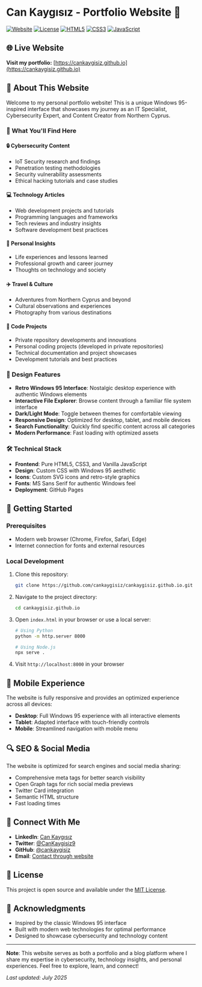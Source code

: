 # Can Kaygısız - Portfolio Website 🚀

[![Website](https://img.shields.io/badge/Website-Live-brightgreen)](https://cankaygisiz.github.io)
[![License](https://img.shields.io/badge/License-MIT-blue.svg)](LICENSE)
[![HTML5](https://img.shields.io/badge/HTML5-E34F26?logo=html5&logoColor=white)](https://developer.mozilla.org/en-US/docs/Web/HTML)
[![CSS3](https://img.shields.io/badge/CSS3-1572B6?logo=css3&logoColor=white)](https://developer.mozilla.org/en-US/docs/Web/CSS)
[![JavaScript](https://img.shields.io/badge/JavaScript-F7DF1E?logo=javascript&logoColor=black)](https://developer.mozilla.org/en-US/docs/Web/JavaScript)

## 🌐 Live Website
**Visit my portfolio:** [https://cankaygisiz.github.io](https://cankaygisiz.github.io)

## 📖 About This Website

Welcome to my personal portfolio website! This is a unique Windows 95-inspired interface that showcases my journey as an IT Specialist, Cybersecurity Expert, and Content Creator from Northern Cyprus.

### 🎯 What You'll Find Here

#### 🔒 **Cybersecurity Content**
- IoT Security research and findings
- Penetration testing methodologies
- Security vulnerability assessments
- Ethical hacking tutorials and case studies

#### 💻 **Technology Articles**
- Web development projects and tutorials
- Programming languages and frameworks
- Tech reviews and industry insights
- Software development best practices

#### 🌱 **Personal Insights**
- Life experiences and lessons learned
- Professional growth and career journey
- Thoughts on technology and society

#### ✈️ **Travel & Culture**
- Adventures from Northern Cyprus and beyond
- Cultural observations and experiences
- Photography from various destinations

#### 📄 **Code Projects**
- Private repository developments and innovations
- Personal coding projects (developed in private repositories)
- Technical documentation and project showcases
- Development tutorials and best practices

### 🎨 Design Features

- **Retro Windows 95 Interface**: Nostalgic desktop experience with authentic Windows elements
- **Interactive File Explorer**: Browse content through a familiar file system interface
- **Dark/Light Mode**: Toggle between themes for comfortable viewing
- **Responsive Design**: Optimized for desktop, tablet, and mobile devices
- **Search Functionality**: Quickly find specific content across all categories
- **Modern Performance**: Fast loading with optimized assets

### 🛠️ Technical Stack

- **Frontend**: Pure HTML5, CSS3, and Vanilla JavaScript
- **Design**: Custom CSS with Windows 95 aesthetic
- **Icons**: Custom SVG icons and retro-style graphics
- **Fonts**: MS Sans Serif for authentic Windows feel
- **Deployment**: GitHub Pages

## 🚀 Getting Started

### Prerequisites
- Modern web browser (Chrome, Firefox, Safari, Edge)
- Internet connection for fonts and external resources

### Local Development
1. Clone this repository:
   ```bash
   git clone https://github.com/cankaygisiz/cankaygisiz.github.io.git
   ```

2. Navigate to the project directory:
   ```bash
   cd cankaygisiz.github.io
   ```

3. Open `index.html` in your browser or use a local server:
   ```bash
   # Using Python
   python -m http.server 8000
   
   # Using Node.js
   npx serve .
   ```

4. Visit `http://localhost:8000` in your browser

## 📱 Mobile Experience

The website is fully responsive and provides an optimized experience across all devices:
- **Desktop**: Full Windows 95 experience with all interactive elements
- **Tablet**: Adapted interface with touch-friendly controls
- **Mobile**: Streamlined navigation with mobile menu

## 🔍 SEO & Social Media

The website is optimized for search engines and social media sharing:
- Comprehensive meta tags for better search visibility
- Open Graph tags for rich social media previews
- Twitter Card integration
- Semantic HTML structure
- Fast loading times

## 🤝 Connect With Me

- **LinkedIn**: [Can Kaygısız](https://linkedin.com/in/cankaygisiz)
- **Twitter**: [@CanKaygisiz9](https://twitter.com/CanKaygisiz9)
- **GitHub**: [@cankaygisiz](https://github.com/cankaygisiz)
- **Email**: [Contact through website](https://cankaygisiz.github.io)

## 📄 License

This project is open source and available under the [MIT License](LICENSE).

## 🙏 Acknowledgments

- Inspired by the classic Windows 95 interface
- Built with modern web technologies for optimal performance
- Designed to showcase cybersecurity and technology content

---

**Note**: This website serves as both a portfolio and a blog platform where I share my expertise in cybersecurity, technology insights, and personal experiences. Feel free to explore, learn, and connect!

*Last updated: July 2025*
